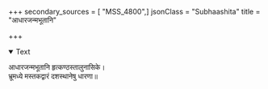 +++
secondary_sources = [ "MSS_4800",]
jsonClass = "Subhaashita"
title = "आधारजन्मभूतानि"

+++

<details open><summary>Text</summary>

आधारजन्मभूतानि हृत्कण्ठस्तालुनासिके।  
भ्रूमध्ये मस्तकद्वारं दशस्थानेषु धारणा॥
</details>
